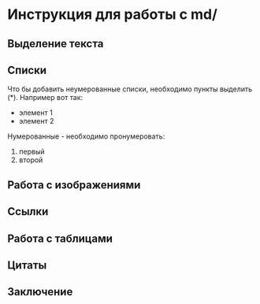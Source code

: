 # Инструкция для работы с  md/

## Выделение текста 

## Списки 

Что бы добавить неумерованные списки, необходимо пункты выделить (*).
Например вот так:
* элемент 1
* элемент 2

Нумерованные - необходимо пронумеровать: 
1. первый
2. второй

## Работа с изображениями 

## Ссылки 

## Работа с таблицами 

## Цитаты 

## Заключение 
